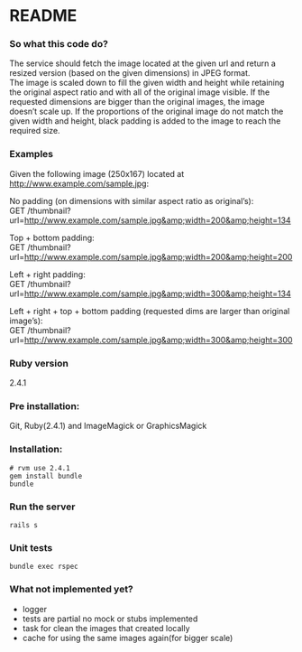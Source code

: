 # README

### So what this code do?
The service should fetch the image located at the given url and return a resized version
(based on the given dimensions) in JPEG format.<br />
The image is scaled down to fill the given width and height while retaining the
original aspect ratio and with all of the original image visible. If the requested
dimensions are bigger than the original images, the image doesn’t scale up. If
the proportions of the original image do not match the given width and height,
black padding is added to the image to reach the required size.

### Examples
Given the following image (250x167) located at http://www.example.com/sample.jpg:

No padding (on dimensions with similar aspect ratio as original’s):<br />
GET /thumbnail?url=http://www.example.com/sample.jpg&amp;width=200&amp;height=134

Top + bottom padding:<br />
GET /thumbnail?url=http://www.example.com/sample.jpg&amp;width=200&amp;height=200

Left + right padding:<br />
GET /thumbnail?url=http://www.example.com/sample.jpg&amp;width=300&amp;height=134

Left + right + top + bottom padding (requested dims are larger than original image’s):<br />
GET /thumbnail?url=http://www.example.com/sample.jpg&amp;width=300&amp;height=300

### Ruby version
2.4.1

### Pre installation:
Git, Ruby(2.4.1) and ImageMagick or GraphicsMagick

### Installation:
```
# rvm use 2.4.1
gem install bundle
bundle
```

### Run the server
```
rails s
```

### Unit tests
```
bundle exec rspec
```

### What not implemented yet?
* logger
* tests are partial no mock or stubs implemented
* task for clean the images that created locally
* cache for using the same images again(for bigger scale)
